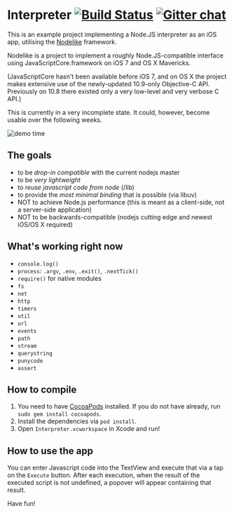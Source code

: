 # Interpreter [![Build Status](https://travis-ci.org/node-app/Interpreter.png?branch=master)](https://travis-ci.org/node-app/Interpreter) [![Gitter chat](https://badges.gitter.im/node-app.png)](https://gitter.im/node-app)

This is an example project implementing a Node.JS interpreter as an iOS app, utilising the [Nodelike](https://github.com/node-app/Nodelike) framework.

Nodelike is a project to implement a roughly Node.JS-compatible interface using JavaScriptCore.framework on iOS 7 and OS X Mavericks.

(JavaScriptCore hasn't been available before iOS 7, and on OS X the project makes extensive use of the newly-updated 10.9-only Objective-C API. Previously on 10.8 there existed only a very low-level and very verbose C API.)

This is currently in a very incomplete state. It could, however, become usable over the following weeks.

![demo time](https://raw.github.com/node-app/Interpreter/master/demo.png)

The goals
---------
- to be _drop-in compatible_ with the current nodejs master
- to be _very lightweight_
- to _reuse javascript code from node_ (/lib)
- to provide the _most minimal binding_ that is possible (via libuv)
- NOT to achieve Node.js performance (this is meant as a client-side, not a server-side application)
- NOT to be backwards-compatible (nodejs cutting edge and newest iOS/OS X required)

What's working right now
------------------------

- `console.log()`
- `process`: `.argv`, `.env`, `.exit()`, `.nextTick()`
- `require()` for native modules
- `fs`
- `net`
- `http`
- `timers`
- `util`
- `url`
- `events`
- `path`
- `stream`
- `querystring`
- `punycode`
- `assert`

How to compile
--------------

1. You need to have [CocoaPods](http://cocoapods.org) installed. If you do not have already, run `sudo gem install cocoapods`.
2. Install the dependencies via `pod install`.
3. Open `Interpreter.xcworkspace` in Xcode and run!

How to use the app
------------------

You can enter Javascript code into the TextView and execute that via a tap on the `Execute` button.
After each execution, when the result of the executed script is not undefined, a popover will appear containing that result.

Have fun!
